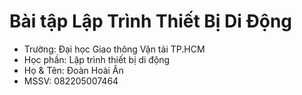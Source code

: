 # Bài tập Lập Trình Thiết Bị Di Động

- Trường: Đại học Giao thông Vận tải TP.HCM  
- Học phần: Lập trình thiết bị di động  
- Họ & Tên: Đoàn Hoài Ân
- MSSV: 082205007464
